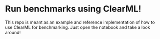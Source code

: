 # Run benchmarks using ClearML!

This repo is meant as an example and reference implementation of how to use ClearML for benchmarking. Just open the notebook and take a look around!
